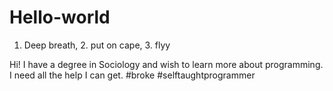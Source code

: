 # Hello-world
1. Deep breath, 2. put on cape, 3. flyy

Hi! I have a degree in Sociology and wish to learn more about programming. I need all the help I can get. #broke #selftaughtprogrammer
